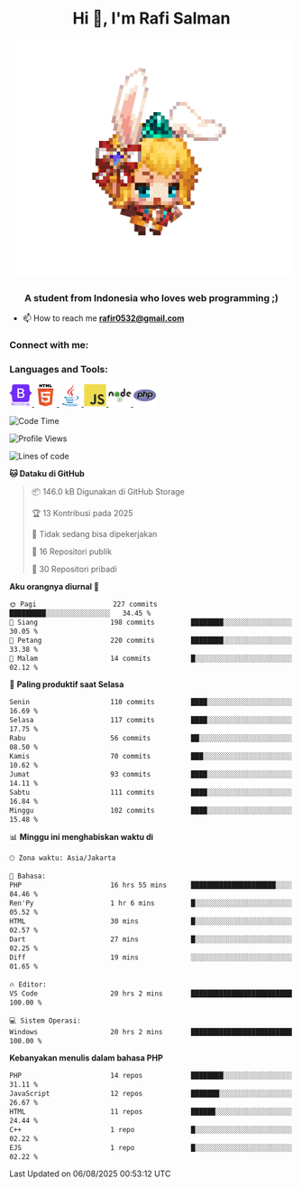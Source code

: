 <h1 align="center">Hi 👋, I'm Rafi Salman</h1>
<img src="img/lp.gif" /> 
<h3 align="center">A student from Indonesia who loves web programming ;)</h3>

- 📫 How to reach me **rafir0532@gmail.com**

<h3 align="left">Connect with me:</h3>
<p align="left">
</p>

<h3 align="left">Languages and Tools:</h3>
<p align="left"> <a href="https://getbootstrap.com" target="_blank" rel="noreferrer"> <img src="https://raw.githubusercontent.com/devicons/devicon/master/icons/bootstrap/bootstrap-plain-wordmark.svg" alt="bootstrap" width="40" height="40"/> </a> <a href="https://www.w3.org/html/" target="_blank" rel="noreferrer"> <img src="https://raw.githubusercontent.com/devicons/devicon/master/icons/html5/html5-original-wordmark.svg" alt="html5" width="40" height="40"/> </a> <a href="https://www.java.com" target="_blank" rel="noreferrer"> <img src="https://raw.githubusercontent.com/devicons/devicon/master/icons/java/java-original.svg" alt="java" width="40" height="40"/> </a> <a href="https://developer.mozilla.org/en-US/docs/Web/JavaScript" target="_blank" rel="noreferrer"> <img src="https://raw.githubusercontent.com/devicons/devicon/master/icons/javascript/javascript-original.svg" alt="javascript" width="40" height="40"/> </a> <a href="https://nodejs.org" target="_blank" rel="noreferrer"> <img src="https://raw.githubusercontent.com/devicons/devicon/master/icons/nodejs/nodejs-original-wordmark.svg" alt="nodejs" width="40" height="40"/> </a> <a href="https://www.php.net" target="_blank" rel="noreferrer"> <img src="https://raw.githubusercontent.com/devicons/devicon/master/icons/php/php-original.svg" alt="php" width="40" height="40"/> </a> </p>

<!--START_SECTION:waka-->
![Code Time](http://img.shields.io/badge/Code%20Time-566%20hrs%2042%20mins-blue)

![Profile Views](http://img.shields.io/badge/Profil%20dilihat-2-blue)

![Lines of code](https://img.shields.io/badge/Sejak%20Hello%20World%20aku%20telah%20menulis-1.8%20million%20baris%20kode-blue)

**🐱 Dataku di GitHub** 

> 📦 146.0 kB Digunakan di GitHub Storage 
 > 
> 🏆 13 Kontribusi pada 2025
 > 
> 🚫 Tidak sedang bisa dipekerjakan
 > 
> 📜 16 Repositori publik 
 > 
> 🔑 30 Repositori pribadi 
 > 
**Aku orangnya diurnal 🐤** 

```text
🌞 Pagi                   227 commits         █████████░░░░░░░░░░░░░░░░   34.45 % 
🌆 Siang                  198 commits         ████████░░░░░░░░░░░░░░░░░   30.05 % 
🌃 Petang                 220 commits         ████████░░░░░░░░░░░░░░░░░   33.38 % 
🌙 Malam                  14 commits          █░░░░░░░░░░░░░░░░░░░░░░░░   02.12 % 
```
📅 **Paling produktif saat Selasa** 

```text
Senin                    110 commits         ████░░░░░░░░░░░░░░░░░░░░░   16.69 % 
Selasa                   117 commits         ████░░░░░░░░░░░░░░░░░░░░░   17.75 % 
Rabu                     56 commits          ██░░░░░░░░░░░░░░░░░░░░░░░   08.50 % 
Kamis                    70 commits          ███░░░░░░░░░░░░░░░░░░░░░░   10.62 % 
Jumat                    93 commits          ████░░░░░░░░░░░░░░░░░░░░░   14.11 % 
Sabtu                    111 commits         ████░░░░░░░░░░░░░░░░░░░░░   16.84 % 
Minggu                   102 commits         ████░░░░░░░░░░░░░░░░░░░░░   15.48 % 
```


📊 **Minggu ini menghabiskan waktu di** 

```text
🕑︎ Zona waktu: Asia/Jakarta

💬 Bahasa: 
PHP                      16 hrs 55 mins      █████████████████████░░░░   84.46 % 
Ren'Py                   1 hr 6 mins         █░░░░░░░░░░░░░░░░░░░░░░░░   05.52 % 
HTML                     30 mins             █░░░░░░░░░░░░░░░░░░░░░░░░   02.57 % 
Dart                     27 mins             █░░░░░░░░░░░░░░░░░░░░░░░░   02.25 % 
Diff                     19 mins             ░░░░░░░░░░░░░░░░░░░░░░░░░   01.65 % 

🔥 Editor: 
VS Code                  20 hrs 2 mins       █████████████████████████   100.00 % 

💻 Sistem Operasi: 
Windows                  20 hrs 2 mins       █████████████████████████   100.00 % 
```

**Kebanyakan menulis dalam bahasa PHP** 

```text
PHP                      14 repos            ████████░░░░░░░░░░░░░░░░░   31.11 % 
JavaScript               12 repos            ███████░░░░░░░░░░░░░░░░░░   26.67 % 
HTML                     11 repos            ██████░░░░░░░░░░░░░░░░░░░   24.44 % 
C++                      1 repo              █░░░░░░░░░░░░░░░░░░░░░░░░   02.22 % 
EJS                      1 repo              █░░░░░░░░░░░░░░░░░░░░░░░░   02.22 % 
```




 Last Updated on 06/08/2025 00:53:12 UTC
<!--END_SECTION:waka-->
